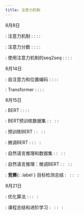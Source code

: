 ```yaml
---
title: 注意力机制
---
```


8月8日

: 注意力机制
  : [<span class="iconfont icon-xiaoshuo-copy"></span>](https://zh-v2.d2l.ai/chapter_attention-mechanisms/nadaraya-waston.html)
  : [<span class="iconfont icon-KeynoteOutline"></span>](assets/pdfs/part-4_1.pdf)
  : [<span class="iconfont icon-jupyter"></span>](assets/notebooks/chapter_attention-mechanisms/nadaraya-waston.slides.html)
  : [<span style="font-size:130%"  class="iconfont icon-bilibili-fill"></span>](https://www.bilibili.com/video/BV1264y1i7R1/)

: 注意力分数
  : [<span class="iconfont icon-xiaoshuo-copy"></span>](https://zh-v2.d2l.ai/chapter_attention-mechanisms/attention-scoring-functions.html)
  : [<span class="iconfont icon-KeynoteOutline"></span>](assets/pdfs/part-4_2.pdf)
  : [<span class="iconfont icon-jupyter"></span>](assets/notebooks/chapter_attention-mechanisms/attention-scoring-functions.slides.html)
  : [<span style="font-size:130%"  class="iconfont icon-bilibili-fill"></span>](https://www.bilibili.com/video/BV1Tb4y167rb/)

: 使用注意力机制的seq2seq
  : [<span class="iconfont icon-xiaoshuo-copy"></span>](https://zh-v2.d2l.ai/chapter_attention-mechanisms/bahdanau-attention.html)
  : [<span class="iconfont icon-KeynoteOutline"></span>](assets/pdfs/part-4_3.pdf)
  : [<span class="iconfont icon-jupyter"></span>](assets/notebooks/chapter_attention-mechanisms/bahdanau-attention.slides.html)
  : [<span style="font-size:130%"  class="iconfont icon-bilibili-fill"></span>](https://www.bilibili.com/video/BV1v44y1C7Tg/)


8月14日

: 自注意力和位置编码
  : [<span class="iconfont icon-xiaoshuo-copy"></span>](https://zh-v2.d2l.ai/chapter_attention-mechanisms/self-attention-and-positional-encoding.html)
  : [<span class="iconfont icon-KeynoteOutline"></span>](assets/pdfs/part-4_4.pdf)
  : [<span class="iconfont icon-jupyter"></span>](assets/notebooks/chapter_attention-mechanisms/self-attention-and-positional-encoding.slides.html)
  : [<span style="font-size:130%"  class="iconfont icon-bilibili-fill"></span>](https://www.bilibili.com/video/BV19o4y1m7mo/)

: Transformer
  : [<span class="iconfont icon-xiaoshuo-copy"></span>](https://zh-v2.d2l.ai/chapter_attention-mechanisms/transformer.html)
  : [<span class="iconfont icon-KeynoteOutline"></span>](assets/pdfs/part-4_5.pdf)
  : [<span class="iconfont icon-jupyter"></span>](assets/notebooks/chapter_attention-mechanisms/transformer.slides.html)
  : [<span style="font-size:130%"  class="iconfont icon-bilibili-fill"></span>](https://www.bilibili.com/video/BV1Kq4y1H7FL/)


8月15日

: BERT
  : [<span class="iconfont icon-xiaoshuo-copy"></span>](https://zh-v2.d2l.ai/chapter_natural-language-processing-pretraining/bert.html)
  : [<span class="iconfont icon-KeynoteOutline"></span>](assets/pdfs/part-4_6.pdf)
  : [<span class="iconfont icon-jupyter"></span>](assets/notebooks/chapter_natural-language-processing-pretraining/bert.slides.html)
  : [<span style="font-size:130%"  class="iconfont icon-bilibili-fill"></span>](https://www.bilibili.com/video/BV1yU4y1E7Ns/)

: BERT预训练数据集
  : [<span class="iconfont icon-xiaoshuo-copy"></span>](https://zh-v2.d2l.ai/chapter_natural-language-processing-pretraining/bert-dataset.html)
  : &nbsp; 
  : [<span class="iconfont icon-jupyter"></span>](assets/notebooks/chapter_natural-language-processing-pretraining/bert-dataset.slides.html)
  : [<span style="font-size:130%"  class="iconfont icon-bilibili-fill"></span>](https://www.bilibili.com/video/BV1yU4y1E7Ns?p=2)

: 预训练BERT
  : [<span class="iconfont icon-xiaoshuo-copy"></span>](https://zh-v2.d2l.ai/chapter_natural-language-processing-pretraining/bert-pretraining.html)
  : &nbsp; 
  : [<span class="iconfont icon-jupyter"></span>](assets/notebooks/chapter_natural-language-processing-pretraining/bert-pretraining.slides.html)
  : [<span style="font-size:130%"  class="iconfont icon-bilibili-fill"></span>](https://www.bilibili.com/video/BV1yU4y1E7Ns?p=3)

: 微调BERT
  : [<span class="iconfont icon-xiaoshuo-copy"></span>](https://zh-v2.d2l.ai/chapter_natural-language-processing-applications/finetuning-bert.html)
  : [<span class="iconfont icon-KeynoteOutline"></span>](assets/pdfs/part-4_7.pdf)
  :  &nbsp; 
  : [<span style="font-size:130%"  class="iconfont icon-bilibili-fill"></span>](https://www.bilibili.com/video/BV15L4y1v7ts)

: 自然语言推理和数据集
  : [<span class="iconfont icon-xiaoshuo-copy"></span>](https://zh-v2.d2l.ai/chapter_natural-language-processing-applications/natural-language-inference-and-dataset.html)
  : &nbsp; 
  : [<span class="iconfont icon-jupyter"></span>](assets/notebooks/chapter_natural-language-processing-applications/natural-language-inference-and-dataset.slides.html)
  : [<span style="font-size:130%"  class="iconfont icon-bilibili-fill"></span>](https://www.bilibili.com/video/BV15L4y1v7ts?p=2)

: 自然语言推理：微调BERT
  : [<span class="iconfont icon-xiaoshuo-copy"></span>](https://zh-v2.d2l.ai/chapter_natural-language-processing-applications/natural-language-inference-bert.html)
  : &nbsp; 
  : [<span class="iconfont icon-jupyter"></span>](assets/notebooks/chapter_natural-language-processing-applications/natural-language-inference-bert.slides.html)
  : [<span style="font-size:130%"  class="iconfont icon-bilibili-fill"></span>](https://www.bilibili.com/video/BV15L4y1v7ts?p=3)

: **竞赛**{: .label  } 目标检测总结
  : &nbsp; 
  : [<span class="iconfont icon-KeynoteOutline"></span>](assets/pdfs/part-4_1.pdf)
  :  &nbsp; 
  : [<span style="font-size:130%"  class="iconfont icon-bilibili-fill"></span>](https://www.bilibili.com/video/BV13b4y1m7y8)


8月21日

: 优化算法
  : [<span class="iconfont icon-xiaoshuo-copy"></span>](https://zh-v2.d2l.ai/chapter_optimization/index.html)
  : [<span class="iconfont icon-KeynoteOutline"></span>](assets/pdfs/part-4_2.pdf)
  :  &nbsp; 
  : [<span style="font-size:130%"  class="iconfont icon-bilibili-fill"></span>](https://www.bilibili.com/video/BV1bP4y1p7Gq)

: 课程总结和进阶学习
  : &nbsp; 
  : [<span class="iconfont icon-KeynoteOutline"></span>](assets/pdfs/part-4_3.pdf)
  :  &nbsp; 
  : [<span style="font-size:130%"  class="iconfont icon-bilibili-fill"></span>](https://www.bilibili.com/video/BV1AL4y1Y7gu)

